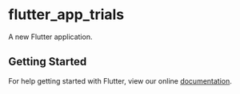 # flutter_app_trials

A new Flutter application.

## Getting Started

For help getting started with Flutter, view our online
[documentation](https://flutter.io/).
